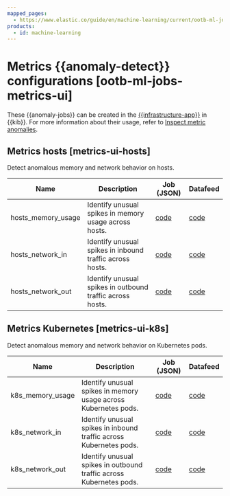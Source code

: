 ```yaml
---
mapped_pages:
  - https://www.elastic.co/guide/en/machine-learning/current/ootb-ml-jobs-metrics-ui.html
products:
  - id: machine-learning
---
```


# Metrics {{anomaly-detect}} configurations [ootb-ml-jobs-metrics-ui]

These {{anomaly-jobs}} can be created in the [{{infrastructure-app}}](/solutions/observability/infra-and-hosts/analyze-infrastructure-host-metrics.md) in {{kib}}. For more information about their usage, refer to [Inspect metric anomalies](/solutions/observability/infra-and-hosts/detect-metric-anomalies.md).


## Metrics hosts [metrics-ui-hosts]

Detect anomalous memory and network behavior on hosts.

| Name | Description | Job (JSON) | Datafeed |
| --- | --- | --- | --- |
| hosts_memory_usage | Identify unusual spikes in memory usage across hosts. | [code](https://github.com/elastic/kibana/blob/master/x-pack/platform/plugins/shared/ml/server/models/data_recognizer/modules/metrics_ui_hosts/ml/hosts_memory_usage.json) | [code](https://github.com/elastic/kibana/blob/master/x-pack/platform/plugins/shared/ml/server/models/data_recognizer/modules/metrics_ui_hosts/ml/datafeed_hosts_memory_usage.json) |
| hosts_network_in | Identify unusual spikes in inbound traffic across hosts. | [code](https://github.com/elastic/kibana/blob/master/x-pack/platform/plugins/shared/ml/server/models/data_recognizer/modules/metrics_ui_hosts/ml/hosts_network_in.json) | [code](https://github.com/elastic/kibana/blob/master/x-pack/platform/plugins/shared/ml/server/models/data_recognizer/modules/metrics_ui_hosts/ml/datafeed_hosts_network_in.json) |
| hosts_network_out | Identify unusual spikes in outbound traffic across hosts. | [code](https://github.com/elastic/kibana/blob/master/x-pack/platform/plugins/shared/ml/server/models/data_recognizer/modules/metrics_ui_hosts/ml/hosts_network_out.json) | [code](https://github.com/elastic/kibana/blob/master/x-pack/platform/plugins/shared/ml/server/models/data_recognizer/modules/metrics_ui_hosts/ml/datafeed_hosts_network_out.json) |


## Metrics Kubernetes [metrics-ui-k8s]

Detect anomalous memory and network behavior on Kubernetes pods.

| Name | Description | Job (JSON) | Datafeed |
| --- | --- | --- | --- |
| k8s_memory_usage | Identify unusual spikes in memory usage across Kubernetes pods. | [code](https://github.com/elastic/kibana/blob/master/x-pack/platform/plugins/shared/ml/server/models/data_recognizer/modules/metrics_ui_k8s/ml/k8s_memory_usage.json) | [code](https://github.com/elastic/kibana/blob/master/x-pack/platform/plugins/shared/ml/server/models/data_recognizer/modules/metrics_ui_k8s/ml/datafeed_k8s_memory_usage.json) |
| k8s_network_in | Identify unusual spikes in inbound traffic across Kubernetes pods. | [code](https://github.com/elastic/kibana/blob/master/x-pack/platform/plugins/shared/ml/server/models/data_recognizer/modules/metrics_ui_k8s/ml/k8s_network_in.json) | [code](https://github.com/elastic/kibana/blob/master/x-pack/platform/plugins/shared/ml/server/models/data_recognizer/modules/metrics_ui_k8s/ml/datafeed_k8s_network_in.json) |
| k8s_network_out | Identify unusual spikes in outbound traffic across Kubernetes pods. | [code](https://github.com/elastic/kibana/blob/master/x-pack/platform/plugins/shared/ml/server/models/data_recognizer/modules/metrics_ui_k8s/ml/k8s_network_out.json) | [code](https://github.com/elastic/kibana/blob/master/x-pack/platform/plugins/shared/ml/server/models/data_recognizer/modules/metrics_ui_k8s/ml/datafeed_k8s_network_out.json) |

